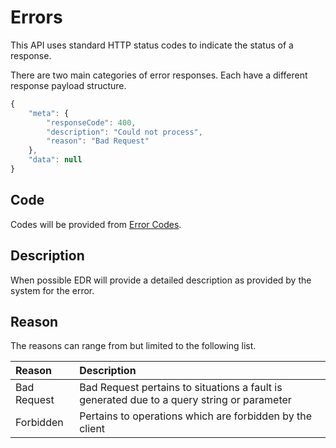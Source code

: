 # Errors

This API uses standard HTTP status codes to indicate the status of a response.

There are two main categories of error responses. Each have a different response payload structure.

```javascript
{
    "meta": {
        "responseCode": 400,
        "description": "Could not process",
        "reason": "Bad Request"
    },
    "data": null
}
```

## Code

Codes will be provided from [Error Codes](errors-codes.md).

## Description

When possible EDR will provide a detailed description as provided by the system for the error.

## Reason

The reasons can range from but limited to the following list.

| Reason | Description |
|:-------|:------------|
| Bad Request | Bad Request pertains to situations a fault is generated due to a query string or parameter |
| Forbidden | Pertains to operations which are forbidden by the client |

